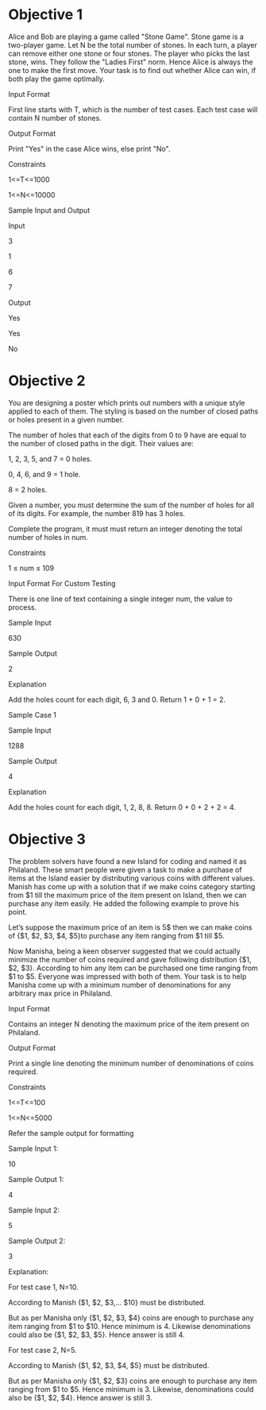 # Objective 1

Alice and Bob are playing a game called "Stone Game". Stone game is a two-player game. Let N be the total number of stones. In each turn, a player can remove either one stone or four stones. The player who picks the last stone, wins. They follow the "Ladies First" norm. Hence Alice is always the one to make the first move. Your task is to find out whether Alice can win, if both play the game optimally.

 

Input Format

 

First line starts with T, which is the number of test cases. Each test case will contain N number of stones.

 

Output Format

 

Print "Yes" in the case Alice wins, else print "No".

 

Constraints

 

1<=T<=1000

 

1<=N<=10000

 

Sample Input and Output

 

Input

 

3

1

6

7

 

Output

 

Yes

Yes

No


# Objective 2

You are designing a poster which prints out numbers with a unique style applied to each of them.  The styling is based on the number of closed paths or holes present in a given number. 

 

The number of holes that each of the digits from 0 to 9 have are equal to the number of closed paths in the digit. Their values are:

 

1, 2, 3, 5, and 7 = 0 holes.

0, 4, 6, and 9 = 1 hole.

8 = 2 holes.

 

Given a number, you must determine the sum of the number of holes for all of its digits. For example, the number 819 has 3 holes.

 

Complete the program, it must must return an integer denoting the total number of holes in num.

 

Constraints

 

1 ≤ num ≤ 109

 

Input Format For Custom Testing

 

There is one line of text containing a single integer num, the value to process.

 

Sample Input

 

630

 

Sample Output

 

2

 

Explanation

 

Add the holes count for each digit, 6, 3 and 0. Return 1 + 0 + 1 = 2.

 

Sample Case 1

 

Sample Input

 

1288

 

Sample Output

 

4

 

Explanation

 

Add the holes count for each digit, 1, 2, 8, 8. Return 0 + 0 + 2 + 2 = 4.

# Objective 3

The problem solvers have found a new Island for coding and named it as Philaland. These smart people were given a task to make a purchase of items at the Island easier by distributing various coins with different values. Manish has come up with a solution that if we make coins category starting from $1 till the maximum price of the item present on Island, then we can purchase any item easily. He added the following example to prove his point.

 

Let’s suppose the maximum price of an item is 5$ then we can make coins of {$1, $2, $3, $4, $5}to purchase any item ranging from $1 till $5.

 

Now Manisha, being a keen observer suggested that we could actually minimize the number of coins required and gave following distribution {$1, $2, $3}. According to him any item can be purchased one time ranging from $1 to $5. Everyone was impressed with both of them. Your task is to help Manisha come up with a minimum number of denominations for any arbitrary max price in Philaland.

 

Input Format

 

Contains an integer N denoting the maximum price of the item present on Philaland.

 

Output Format

 

Print a single line denoting the minimum number of denominations of coins required.

 

Constraints

 

1<=T<=100

1<=N<=5000

 

Refer the sample output for formatting

 

Sample Input 1:

 

10

 

Sample Output 1:

 

4

 

Sample Input 2:

 

5

 

Sample Output 2:

 

3

 


 

Explanation:

 

For test case 1, N=10.

 

According to Manish {$1, $2, $3,… $10} must be distributed.

 

But as per Manisha only {$1, $2, $3, $4} coins are enough to purchase any item ranging from $1 to $10. Hence minimum is 4. Likewise denominations could also be {$1, $2, $3, $5}. Hence answer is still 4.

 

For test case 2, N=5.

 

According to Manish {$1, $2, $3, $4, $5} must be distributed.

 

But as per Manisha only {$1, $2, $3} coins are enough to purchase any item ranging from $1 to $5. Hence minimum is 3. Likewise, denominations could also be {$1, $2, $4}. Hence answer is still 3.